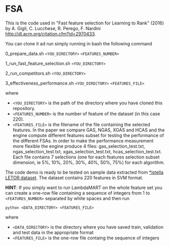 # FSA

This is the code used in "Fast feature selection for Learning to Rank" (2016) by A. Gigli, C. Lucchese, R. Perego, F. Nardini  http://dl.acm.org/citation.cfm?id=2970433.

You can clone it ad run simply running in bash the following command

0_prepare_data.sh `<YOU_DIRECTORY>` `<FEATURES_NUMBER>`

1_run_fast_feature_selection.sh `<YOU_DIRECTORY>`

2_run_competitors.sh `<YOU_DIRECTORY>`

3_effectiveness_performance.sh `<YOU_DIRECTORY>` `<FEATURES_FILE>` 

where 

- `<YOU_DIRECTORY>` is the path of the directory where you have cloned this repository.
- `<FEATURES_NUMBER>` is the number of feature of the dataset (in this case 220).
- `<FEATURES_FILE>` is the filename of the file containing the selected features. In the paper we compare GAS, NGAS, XGAS and HCAS and the engine compute different features subset for testing the performance of the different FSAs. In order to make the performance measurement more flexible the engine produce 4 files: gas_selection_test.txt, ngas_selection_test.txt, xgas_selection_test.txt, hcas_selection_test.txt. Each file contains 7 selections (one for each features selection subset dimension, ie 5%, 10%, 20%, 30%, 40%, 50%, 75%) for each algorithm.

The code demo is ready to be tested on sample data extracted from [*istella LETOR dataset](http://blog.istella.it/istella-learning-to-rank-dataset/). The dataset contains 220 features in SVM format.

**HINT**: If you simply want to run LambdaMART on the whole feature set you can create a one-row file containing a sequence of integers from 1 to `<FEATURES_NUMBER>` separated by white spaces and then run

`python <DATA_DIRECTORY> <FEATURES_FILE>` 

where

- `<DATA_DIRECTORY>` is the directory where you have saved train, validation and test data in the appropriate format
- `<FEATURES_FILE>` is the one-row file containg the sequence of integers
